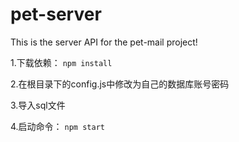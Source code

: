 # pet-server
This is the server API for the pet-mail project!

1.下载依赖： ```npm install```

2.在根目录下的config.js中修改为自己的数据库账号密码

3.导入sql文件

4.启动命令： ```npm start```
